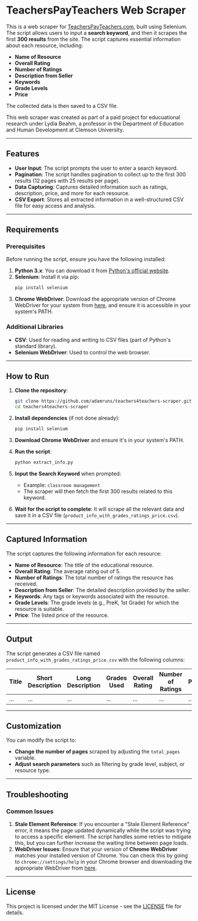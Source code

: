 # TeachersPayTeachers Web Scraper

This is a web scraper for [TeachersPayTeachers.com](https://www.teacherspayteachers.com), built using Selenium. The script allows users to input a **search keyword**, and then it scrapes the first **300 results** from the site. The script captures essential information about each resource, including:

- **Name of Resource**
- **Overall Rating**
- **Number of Ratings**
- **Description from Seller**
- **Keywords**
- **Grade Levels**
- **Price**

The collected data is then saved to a CSV file.

This web scraper was created as part of a paid project for educuational research under Lydia Beahm, a professor in the Department of Education and Human Development at Clemson University.

---

## Features

- **User Input**: The script prompts the user to enter a search keyword.
- **Pagination**: The script handles pagination to collect up to the first 300 results (12 pages with 25 results per page).
- **Data Capturing**: Captures detailed information such as ratings, description, price, and more for each resource.
- **CSV Export**: Stores all extracted information in a well-structured CSV file for easy access and analysis.

---

## Requirements

### Prerequisites

Before running the script, ensure you have the following installed:

1. **Python 3.x**: You can download it from [Python's official website](https://www.python.org/downloads/).
2. **Selenium**: Install it via pip:
    ```bash
    pip install selenium
    ```
3. **Chrome WebDriver**: Download the appropriate version of Chrome WebDriver for your system from [here](https://sites.google.com/a/chromium.org/chromedriver/downloads), and ensure it is accessible in your system's PATH.

### Additional Libraries

- **CSV**: Used for reading and writing to CSV files (part of Python's standard library).
- **Selenium WebDriver**: Used to control the web browser.

---

## How to Run

1. **Clone the repository**:
    ```bash
    git clone https://github.com/adamruns/teachers4teachers-scraper.git
    cd teachers4teachers-scraper
    ```

2. **Install dependencies** (if not done already):
    ```bash
    pip install selenium
    ```

3. **Download Chrome WebDriver** and ensure it's in your system's PATH.

4. **Run the script**:
    ```bash
    python extract_info.py
    ```

5. **Input the Search Keyword** when prompted:
    - Example: `classroom management`
    - The scraper will then fetch the first 300 results related to this keyword.

6. **Wait for the script to complete**: It will scrape all the relevant data and save it in a CSV file (`product_info_with_grades_ratings_price.csv`).

---

## Captured Information

The script captures the following information for each resource:

- **Name of Resource**: The title of the educational resource.
- **Overall Rating**: The average rating out of 5.
- **Number of Ratings**: The total number of ratings the resource has received.
- **Description from Seller**: The detailed description provided by the seller.
- **Keywords**: Any tags or keywords associated with the resource.
- **Grade Levels**: The grade levels (e.g., PreK, 1st Grade) for which the resource is suitable.
- **Price**: The listed price of the resource.

---

## Output

The script generates a CSV file named `product_info_with_grades_ratings_price.csv` with the following columns:

| Title | Short Description | Long Description | Grades Used | Overall Rating | Number of Ratings | Price | URL | Keyword |
|-------|-------------------|------------------|-------------|----------------|-------------------|-------|-----|---------|
| ...   | ...               | ...              | ...         | ...            | ...               | ...   | ... | ...     |

---

## Customization

You can modify the script to:
- **Change the number of pages** scraped by adjusting the `total_pages` variable.
- **Adjust search parameters** such as filtering by grade level, subject, or resource type.

---

## Troubleshooting

### Common Issues

1. **Stale Element Reference**: If you encounter a "Stale Element Reference" error, it means the page updated dynamically while the script was trying to access a specific element. The script handles some retries to mitigate this, but you can further increase the waiting time between page loads.
2. **WebDriver Issues**: Ensure that your version of **Chrome WebDriver** matches your installed version of Chrome. You can check this by going to `chrome://settings/help` in your Chrome browser and downloading the appropriate WebDriver from [here](https://sites.google.com/a/chromium.org/chromedriver/downloads).

---

## License

This project is licensed under the MIT License - see the [LICENSE](LICENSE) file for details.
